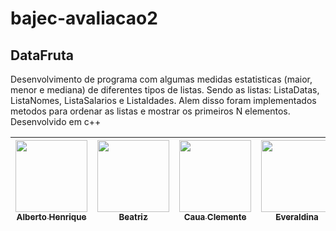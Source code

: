 # bajec-avaliacao2

<h2>DataFruta</h2>
Desenvolvimento de programa com algumas medidas estatisticas (maior, menor e mediana) de diferentes tipos de listas. Sendo as listas: ListaDatas, ListaNomes, ListaSalarios e ListaIdades. 
Alem disso foram implementados metodos para ordenar as listas e mostrar os primeiros N elementos.
<br>Desenvolvido em c++

| [<img src="https://avatars.githubusercontent.com/u/81397160?v=4" width=115><br><sub>Alberto Henrique</sub>](https://github.com/albertolunia) | [<img src="https://avatars.githubusercontent.com/u/82838311?v=4" width=115><br><sub>Beatriz</sub>](https://github.com/Beatriz-ux) | [<img src="https://avatars.githubusercontent.com/u/91901466?v=4" width=115><br><sub>Caua Clemente</sub>](https://github.com/Caua-Clemente) | [<img src="https://avatars.githubusercontent.com/u/64717923?v=4" width=115><br><sub>Everaldina</sub>](https://github.com/everaldina) |  [<img src="https://avatars.githubusercontent.com/u/32402620?v=4" width=115><br><sub>John Parsec</sub>](https://github.com/John-Parsec) |
| :------------------------------------------------------------------------------------------------------------------------------------------: | :-----------------------------------------------------------------------------------------------------------------------------------: | :-----------------------------------------------------------------------------------------------------------------------------------: | :-----------------------------------------------------------------------------------------------------------------------------------: | :-----------------------------------------------------------------------------------------------------------------------------------: |
